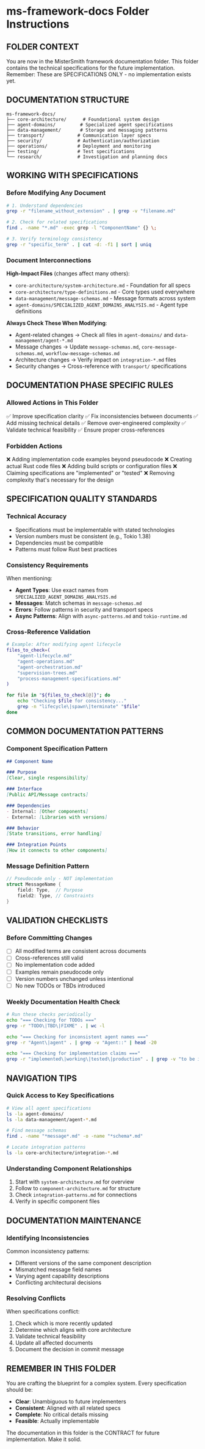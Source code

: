 # ms-framework-docs Folder Instructions

## FOLDER CONTEXT

You are now in the MisterSmith framework documentation folder. This folder contains the technical specifications for the future implementation. Remember: These are SPECIFICATIONS ONLY - no implementation exists yet.

## DOCUMENTATION STRUCTURE

```
ms-framework-docs/
├── core-architecture/      # Foundational system design
├── agent-domains/         # Specialized agent specifications
├── data-management/       # Storage and messaging patterns  
├── transport/            # Communication layer specs
├── security/             # Authentication/authorization
├── operations/           # Deployment and monitoring
├── testing/              # Test specifications
└── research/             # Investigation and planning docs
```

## WORKING WITH SPECIFICATIONS

### Before Modifying Any Document

```bash
# 1. Understand dependencies
grep -r "filename_without_extension" . | grep -v "filename.md"

# 2. Check for related specifications  
find . -name "*.md" -exec grep -l "ComponentName" {} \;

# 3. Verify terminology consistency
grep -r "specific_term" . | cut -d: -f1 | sort | uniq
```

### Document Interconnections

**High-Impact Files** (changes affect many others):

- `core-architecture/system-architecture.md` - Foundation for all specs
- `core-architecture/type-definitions.md` - Core types used everywhere
- `data-management/message-schemas.md` - Message formats across system
- `agent-domains/SPECIALIZED_AGENT_DOMAINS_ANALYSIS.md` - Agent type definitions

**Always Check These When Modifying**:

- Agent-related changes → Check all files in `agent-domains/` and `data-management/agent-*.md`
- Message changes → Update `message-schemas.md`, `core-message-schemas.md`, `workflow-message-schemas.md`
- Architecture changes → Verify impact on `integration-*.md` files
- Security changes → Cross-reference with `transport/` specifications

## DOCUMENTATION PHASE SPECIFIC RULES

### Allowed Actions in This Folder

✅ Improve specification clarity
✅ Fix inconsistencies between documents
✅ Add missing technical details
✅ Remove over-engineered complexity
✅ Validate technical feasibility
✅ Ensure proper cross-references

### Forbidden Actions

❌ Adding implementation code examples beyond pseudocode
❌ Creating actual Rust code files
❌ Adding build scripts or configuration files
❌ Claiming specifications are "implemented" or "tested"
❌ Removing complexity that's necessary for the design

## SPECIFICATION QUALITY STANDARDS

### Technical Accuracy

- Specifications must be implementable with stated technologies
- Version numbers must be consistent (e.g., Tokio 1.38)
- Dependencies must be compatible
- Patterns must follow Rust best practices

### Consistency Requirements

When mentioning:

- **Agent Types**: Use exact names from `SPECIALIZED_AGENT_DOMAINS_ANALYSIS.md`
- **Messages**: Match schemas in `message-schemas.md`
- **Errors**: Follow patterns in security and transport specs
- **Async Patterns**: Align with `async-patterns.md` and `tokio-runtime.md`

### Cross-Reference Validation

```bash
# Example: After modifying agent lifecycle
files_to_check=(
    "agent-lifecycle.md"
    "agent-operations.md" 
    "agent-orchestration.md"
    "supervision-trees.md"
    "process-management-specifications.md"
)

for file in "${files_to_check[@]}"; do
    echo "Checking $file for consistency..."
    grep -n "lifecycle\|spawn\|terminate" "$file"
done
```

## COMMON DOCUMENTATION PATTERNS

### Component Specification Pattern

```markdown
## Component Name

### Purpose
[Clear, single responsibility]

### Interface
[Public API/Message contracts]

### Dependencies
- Internal: [Other components]
- External: [Libraries with versions]

### Behavior
[State transitions, error handling]

### Integration Points
[How it connects to other components]
```

### Message Definition Pattern

```rust
// Pseudocode only - NOT implementation
struct MessageName {
    field: Type,  // Purpose
    field2: Type, // Constraints
}
```

## VALIDATION CHECKLISTS

### Before Committing Changes

- [ ] All modified terms are consistent across documents
- [ ] Cross-references still valid
- [ ] No implementation code added
- [ ] Examples remain pseudocode only
- [ ] Version numbers unchanged unless intentional
- [ ] No new TODOs or TBDs introduced

### Weekly Documentation Health Check

```bash
# Run these checks periodically
echo "=== Checking for TODOs ==="
grep -r "TODO\|TBD\|FIXME" . | wc -l

echo "=== Checking for inconsistent agent names ==="
grep -r "Agent\|agent" . | grep -v "Agent::" | head -20

echo "=== Checking for implementation claims ==="
grep -r "implemented\|working\|tested\|production" . | grep -v "to be implemented"
```

## NAVIGATION TIPS

### Quick Access to Key Specifications

```bash
# View all agent specifications
ls -la agent-domains/
ls -la data-management/agent-*.md

# Find message schemas
find . -name "*message*.md" -o -name "*schema*.md"

# Locate integration patterns
ls -la core-architecture/integration-*.md
```

### Understanding Component Relationships

1. Start with `system-architecture.md` for overview
2. Follow to `component-architecture.md` for structure
3. Check `integration-patterns.md` for connections
4. Verify in specific component files

## DOCUMENTATION MAINTENANCE

### Identifying Inconsistencies

Common inconsistency patterns:

- Different versions of the same component description
- Mismatched message field names
- Varying agent capability descriptions
- Conflicting architectural decisions

### Resolving Conflicts

When specifications conflict:

1. Check which is more recently updated
2. Determine which aligns with core architecture
3. Validate technical feasibility
4. Update all affected documents
5. Document the decision in commit message

## REMEMBER IN THIS FOLDER

You are crafting the blueprint for a complex system. Every specification should be:

- **Clear**: Unambiguous to future implementers
- **Consistent**: Aligned with all related specs
- **Complete**: No critical details missing
- **Feasible**: Actually implementable

The documentation in this folder is the CONTRACT for future implementation. Make it solid.
